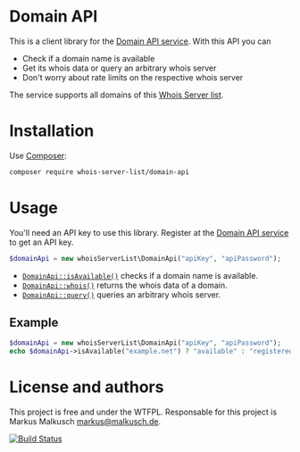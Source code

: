 # Domain API

This is a client library for the [Domain API service](https://alpha.domaininformation.de/).
With this API you can

- Check if a domain name is available
- Get its whois data or query an arbitrary whois server
- Don't worry about rate limits on the respective whois server

The service supports all domains of this
[Whois Server list](https://github.com/whois-server-list/whois-server-list).

# Installation

Use [Composer](https://getcomposer.org/):

```sh
composer require whois-server-list/domain-api
```

# Usage

You'll need an API key to use this library. Register at the
[Domain API service](https://alpha.domaininformation.de/) to get
an API key.

```php
$domainApi = new whoisServerList\DomainApi("apiKey", "apiPassword");
```

- [`DomainApi::isAvailable()`](http://whois-server-list.github.io/domain-api-php/api/class-whoisServerList.DomainApi.html#_isAvailable)
  checks if a domain name is available.
- [`DomainApi::whois()`](http://whois-server-list.github.io/domain-api-php/api/class-whoisServerList.DomainApi.html#_whois)
  returns the whois data of a domain.
- [`DomainApi::query()`](http://whois-server-list.github.io/domain-api-php/api/class-whoisServerList.DomainApi.html#_whois)
  queries an arbitrary whois server.

## Example

```php
$domainApi = new whoisServerList\DomainApi("apiKey", "apiPassword");
echo $domainApi->isAvailable("example.net") ? "available" : "registered";
```

# License and authors

This project is free and under the WTFPL.
Responsable for this project is Markus Malkusch markus@malkusch.de.

[![Build Status](https://travis-ci.org/whois-server-list/domain-api-php.svg?branch=master)](https://travis-ci.org/whois-server-list/domain-api-php)
